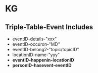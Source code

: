 # KG

## Triple-Table-Event Includes

- eventID-details-"xxx"
- eventID-occuron-"MD"
- eventID-belong2-"topic/topicID"
- locationID-name-"yyy"
- **eventID-happenin-locationID**
- **personID-hasevent-eventID**